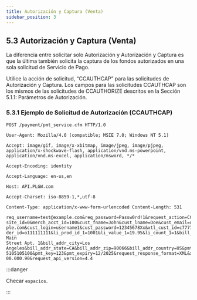 ```yaml
---
title: Autorización y Captura (Venta)
sidebar_position: 3
---
```


## 5.3 Autorización y Captura (Venta)

La diferencia entre solicitar solo Autorización y Autorización y Captura es que la última también solicita la captura de los fondos autorizados en una sola solicitud de Servicio de Pago.

Utilice la acción de solicitud, “CCAUTHCAP” para las solicitudes de Autorización y Captura. Los campos para las solicitudes CCAUTHCAP son los mismos de las solicitudes de CCAUTHORIZE descritos en la Sección 5.1.1: Parámetros de Autorización.


### 5.3.1 Ejemplo de Solicitud de Autorización (CCAUTHCAP)

```
POST /payment/pmt_service.cfm HTTP/1.0

User-Agent: Mozilla/4.0 (compatible; MSIE 7.0; Windows NT 5.1)

Accept: image/gif, image/x-xbitmap, image/jpeg, image/pjpeg, application/x-shockwave-flash, application/vnd.ms-powerpoint, application/vnd.ms-excel, application/msword, */*

Accept-Encoding: identity

Accept-Language: en-us,en

Host: API.PLGW.com

Accept-Charset: iso-8859-1,*,utf-8

Content-Type: application/x-www-form-urlencoded Content-Length: 531

req_username=test@example.com&req_password=Passw0rd!1&request_action=CCAUTHCAP&
site_id=0&merch_acct_id=100&cust_fname=John&cust_lname=Doe&cust_email=user5@exam
ple.com&cust_login=username1&cust_password=12345678Xx&xtl_cust_id=c777777777&xtl_or
der_id=o111111111&li_prod_id_1=1001&li_value_1=19.95&li_count_1=1&bill_addr=123 Main
Street Apt. 1&bill_addr_city=Los
Angeles&bill_addr_state=CA&bill_addr_zip=90066&bill_addr_country=US&pmt_numb=510510
5105105100&pmt_key=123&pmt_expiry=12/2025&request_response_format=XML&xtl_ip=10.
00.000.90&request_api_version=4.4
```
:::danger

Checar `espacios`.

:::